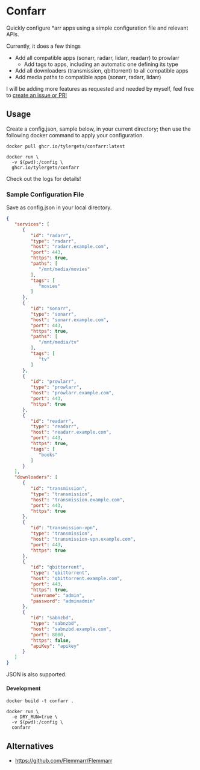 # Confarr

Quickly configure *arr apps using a simple configuration file and relevant APIs.

Currently, it does a few things
 * Add all compatible apps (sonarr, radarr, lidarr, readarr) to prowlarr
   * Add tags to apps, including an automatic one defining its type
 * Add all downloaders (transmission, qbittorrent) to all compatible apps
 * Add media paths to compatible apps (sonarr, radarr, lidarr)

I will be adding more features as requested and needed by myself, feel free to [create an issue or PR!](https://github.com/tylergets/confarr/issues/new)

## Usage
Create a config.json, sample below, in your current directory; then use the following docker command to apply your configuration.

```shell
docker pull ghcr.io/tylergets/confarr:latest

docker run \
  -v $(pwd):/config \
  ghcr.io/tylergets/confarr
```

Check out the logs for details!

### Sample Configuration File

Save as config.json in your local directory.

```json
{
   "services": [
      {
         "id": "radarr",
         "type": "radarr",
         "host": "radarr.example.com",
         "port": 443,
         "https": true,
         "paths": [
            "/mnt/media/movies"
         ],
         "tags": [
            "movies"
         ]
      },
      {
         "id": "sonarr",
         "type": "sonarr",
         "host": "sonarr.example.com",
         "port": 443,
         "https": true,
         "paths": [
            "/mnt/media/tv"
         ],
         "tags": [
            "tv"
         ]
      },
      {
         "id": "prowlarr",
         "type": "prowlarr",
         "host": "prowlarr.example.com",
         "port": 443,
         "https": true
      },
      {
         "id": "readarr",
         "type": "readarr",
         "host": "readarr.example.com",
         "port": 443,
         "https": true,
         "tags": [
            "books"
         ]
      }
   ],
   "downloaders": [
      {
         "id": "transmission",
         "type": "transmission",
         "host": "transmission.example.com",
         "port": 443,
         "https": true
      },
      {
         "id": "transmission-vpn",
         "type": "transmission",
         "host": "transmission-vpn.example.com",
         "port": 443,
         "https": true
      },
      {
         "id": "qbittorrent",
         "type": "qbittorrent",
         "host": "qbittorrent.example.com",
         "port": 443,
         "https": true,
         "username": "admin",
         "password": "adminadmin"
      },
      {
         "id": "sabnzbd",
         "type": "sabnzbd",
         "host": "sabnzbd.example.com",
         "port": 8080,
         "https": false,
         "apiKey": "apikey"
      }
   ]
}
```

JSON is also supported.

#### Development
```shell
docker build -t confarr .

docker run \
  -e DRY_RUN=true \
  -v $(pwd):/config \
  confarr
```

## Alternatives
 * https://github.com/Flemmarr/Flemmarr
